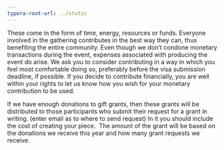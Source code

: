 ```yaml
---
typora-root-url: ../static
---
```


These come in the form of time, energy, resources or funds. Everyone involved in the gathering contributes in the best way they can, thus benefiting the entire community. Even though we don’t condone monetary transactions during the event, expenses associated with producing the event do arise. We ask you to consider contributing in a way in which you feel most comfortable doing so, preferably before the visa submission deadline, if possible.   If you decide to contribute financially, you are well within your rights to let us know how you wish for your monetary contribution to be used.

​If we have enough donations to gift grants, then these grants will be distributed to those participants who submit their request for a grant in writing. (enter email as to where to send request) In it you should include the cost of creating your piece.  The amount of the grant will be based on the donations we receive this year and how many grant requests we receive. 

